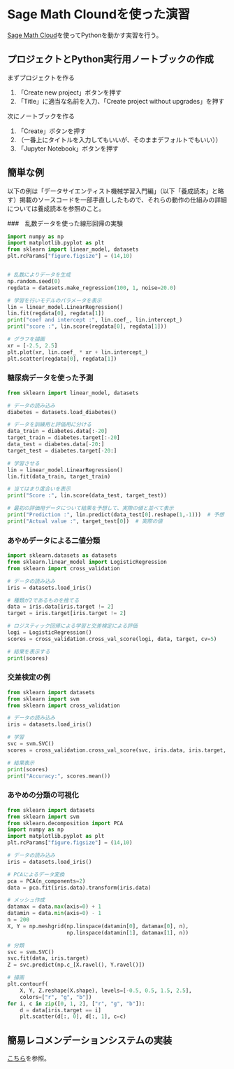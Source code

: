 # Sage Math Cloundを使った演習

[Sage Math Cloud](http://cloud.sagemath.com)を使ってPythonを動かす実習を行う。

## <a name="a">プロジェクトとPython実行用ノートブックの作成</a>

まずプロジェクトを作る

1. 「Create new project」ボタンを押す
1. 「Title」に適当な名前を入力、「Create project without upgrades」を押す

次にノートブックを作る

1. 「Create」ボタンを押す
1. （一番上にタイトルを入力してもいいが、そのままデフォルトでもいい））
1. 「Jupyter Notebook」ボタンを押す


## <a name="b">簡単な例</a>
以下の例は「データサイエンティスト機械学習入門編」（以下「養成読本」と略す）掲載のソースコードを一部手直ししたもので、それらの動作の仕組みの詳細については養成読本を参照のこと。

###　乱数データを使った線形回帰の実験

```python
import numpy as np
import matplotlib.pyplot as plt
from sklearn import linear_model, datasets
plt.rcParams["figure.figsize"] = (14,10)


# 乱数によりデータを生成
np.random.seed(0)
regdata = datasets.make_regression(100, 1, noise=20.0)

# 学習を行いモデルのパラメータを表示
lin = linear_model.LinearRegression()
lin.fit(regdata[0], regdata[1])
print("coef and intercept :", lin.coef_, lin.intercept_)
print("score :", lin.score(regdata[0], regdata[1]))

# グラフを描画
xr = [-2.5, 2.5]
plt.plot(xr, lin.coef_ * xr + lin.intercept_)
plt.scatter(regdata[0], regdata[1])
```

### 糖尿病データを使った予測

```python
from sklearn import linear_model, datasets

# データの読み込み
diabetes = datasets.load_diabetes()

# データを訓練用と評価用に分ける
data_train = diabetes.data[:-20]
target_train = diabetes.target[:-20]
data_test = diabetes.data[-20:]
target_test = diabetes.target[-20:]

# 学習させる
lin = linear_model.LinearRegression()
lin.fit(data_train, target_train)

# 当てはまり度合いを表示
print("Score :", lin.score(data_test, target_test))

# 最初の評価用データについて結果を予想して、実際の値と並べて表示
print("Prediction :", lin.predict(data_test[0].reshape(1,-1)))  # 予想
print("Actual value :", target_test[0])  # 実際の値
```

### あやめデータによる二値分類

```python
import sklearn.datasets as datasets
from sklearn.linear_model import LogisticRegression
from sklearn import cross_validation

# データの読み込み
iris = datasets.load_iris()

# 種類が2であるものを捨てる
data = iris.data[iris.target != 2]
target = iris.target[iris.target != 2]

# ロジスティック回帰による学習と交差検定による評価
logi = LogisticRegression()
scores = cross_validation.cross_val_score(logi, data, target, cv=5)

# 結果を表示する
print(scores)
```

### 交差検定の例

```python
from sklearn import datasets
from sklearn import svm
from sklearn import cross_validation

# データの読み込み
iris = datasets.load_iris()

# 学習
svc = svm.SVC()
scores = cross_validation.cross_val_score(svc, iris.data, iris.target, cv=5)

# 結果表示
print(scores)
print("Accuracy:", scores.mean())
```

### あやめの分類の可視化

```python
from sklearn import datasets
from sklearn import svm
from sklearn.decomposition import PCA
import numpy as np
import matplotlib.pyplot as plt
plt.rcParams["figure.figsize"] = (14,10)

# データの読み込み
iris = datasets.load_iris()

# PCAによるデータ変換
pca = PCA(n_components=2)
data = pca.fit(iris.data).transform(iris.data)

# メッシュ作成
datamax = data.max(axis=0) + 1
datamin = data.min(axis=0) - 1
n = 200
X, Y = np.meshgrid(np.linspace(datamin[0], datamax[0], n),
                   np.linspace(datamin[1], datamax[1], n))

# 分類
svc = svm.SVC()
svc.fit(data, iris.target)
Z = svc.predict(np.c_[X.ravel(), Y.ravel()])

# 描画
plt.contourf(
    X, Y, Z.reshape(X.shape), levels=[-0.5, 0.5, 1.5, 2.5],
    colors=["r", "g", "b"])
for i, c in zip([0, 1, 2], ["r", "g", "b"]):
    d = data[iris.target == i]
    plt.scatter(d[:, 0], d[:, 1], c=c)
```

## 簡易レコメンデーションシステムの実装

[こちら](recommender.html)を参照。
